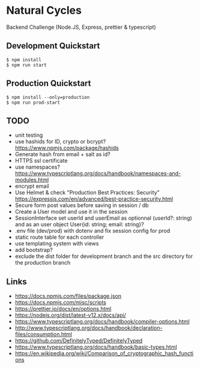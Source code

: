 # Natural Cycles

Backend Challenge (Node.JS, Express, prettier & typescript)

## Development Quickstart

```
$ npm install
$ npm run start
```

## Production Quickstart

```
$ npm install --only=production
$ npm run prod-start
```

## TODO

- unit testing
- use hashids for ID, crypto or bcrypt? https://www.npmjs.com/package/hashids
- Generate hash from email + salt as id?
- HTTPS ssl certificate
- use namespaces? https://www.typescriptlang.org/docs/handbook/namespaces-and-modules.html
- encrypt email
- Use Helmet & check "Production Best Practices: Security" https://expressjs.com/en/advanced/best-practice-security.html
- Secure form post values before saving in session / db
- Create a User model and use it in the session
- SessionInterface set userId and userEmail as optionnal (userId?: string) and as an user object User{id: string; email: string}?
- .env file (dev/prod) with dotenv and fix session config for prod
- static route table for each controller
- use templating system with views
- add bootstrap?
- exclude the dist folder for development branch and the src directory for the production branch

## Links

- https://docs.npmjs.com/files/package.json
- https://docs.npmjs.com/misc/scripts
- https://prettier.io/docs/en/options.html
- https://nodejs.org/dist/latest-v12.x/docs/api/
- https://www.typescriptlang.org/docs/handbook/compiler-options.html
- http://www.typescriptlang.org/docs/handbook/declaration-files/consumption.html
- https://github.com/DefinitelyTyped/DefinitelyTyped
- https://www.typescriptlang.org/docs/handbook/basic-types.html
- https://en.wikipedia.org/wiki/Comparison_of_cryptographic_hash_functions
